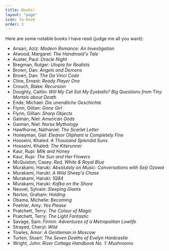 ```yaml
---
title: Books!
layout: "page"
icon: fa-book
order: 3
---
```


Here are some notable books I have read (judge me all you want):

- Ansari, Aziz: *Modern Romance: An Investigation*
- Atwood, Margaret: *The Handmaid's Tale*
- Auster, Paul: *Oracle Night*
- Bregman, Rutger: *Utopia for Realists* 
- Brown, Dan: *Angels and Demons*
- Brown, Dan: *The Da Vinci Code*
- Cline, Ernest: *Ready Player One*
- Crouch, Blake: *Recursion*
- Doughty, Caitlin: *Will My Cat Eat My Eyeballs? Big Questions from Tiny Mortals about Death*
- Ende, Michael: *Die unendliche Geschichte*
- Flynn, Gillian: *Gone Girl*
- Flynn, Gillian: *Sharp Objects*
- Gaiman, Niel: *American Gods*
- Gaiman, Niel: *Norse Mythology*
- Hawthorne, Nathaniel: *The Scarlet Letter*
- Honeyman, Gail: *Eleanor Oliphant is Completely Fine*
- Hosseini, Khaled: *A Thousand Splendid Suns*
- Hosseini, Khaled: *The Kiterunner*
- Kaur, Rupi: *Milk and Honey*
- Kaur, Rupi: *The Sun and Her Flowers*
- McQuiston, Casey: *Red, White & Royal Blue* 
- Murakami, Haruki: *Absolutely on Music: Conversations with Seiji Ozawa* 
- Murakami, Haruki: *A Wild Sheep's Chase* 
- Murakami, Haruki: *1Q84* 
- Murakami, Haruki: *Kafka on the Shore*
- Neuvel, Sylvain: *Sleeping Giants*
- Norton, Graham: *Holding*
- Obama, Michelle: *Becoming*
- Poehler, Amy: *Yes Please* 
- Pratchett, Terry: *The Colour of Magic*
- Pratchett, Terry: *The Light Fantastic*
- Savage, Sam: *Firmin: Adventures of a Metropolitan Lowlife*
- Strayed, Cheryl: *Wild*
- Towles, Amor: *A Gentleman in Moscow*
- Turton, Stuart: *The Seven Deaths of Evelyn Hardcastle*
- Wright, John: *River Cottage Handbook No. 1: Mushrooms*
